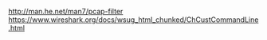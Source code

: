 http://man.he.net/man7/pcap-filter
https://www.wireshark.org/docs/wsug_html_chunked/ChCustCommandLine.html

